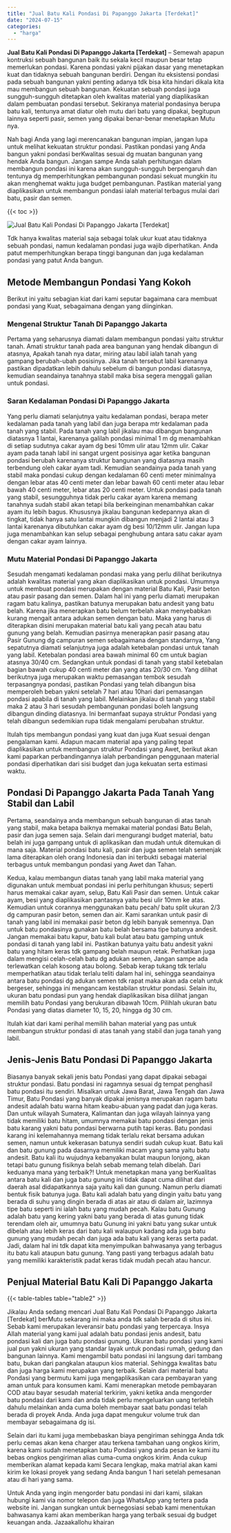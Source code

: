 ```yaml
---
title: "Jual Batu Kali Pondasi Di Papanggo Jakarta [Terdekat]"
date: "2024-07-15"
categories: 
  - "harga"
---
```


**Jual Batu Kali Pondasi Di Papanggo Jakarta \[Terdekat\]** – Semewah apapun kontruksi sebuah bangunan baik itu sekala kecil maupun besar tetap memerlukan pondasi. Karena pondasi yakni pijakan dasar yang menetapkan kuat dan tidaknya sebuah bangunan berdiri. Dengan itu eksistensi pondasi pada sebuah bangunan yakni penting adanya tdk bisa kita hindari dikala kita mau membangun sebuah bangunan. Kekuatan sebuah pondasi juga sungguh-sungguh ditetapkan oleh kwalitas material yang diaplikasikan dalam pembuatan pondasi tersebut. Sekiranya material pondasinya berupa batu kali, tentunya amat diatur oleh mutu dari batu yang dipakai, begitupun lainnya seperti pasir, semen yang dipakai benar-benar menetapkan Mutu nya.

Nah bagi Anda yang lagi merencanakan bangunan impian, jangan lupa untuk melihat kekuatan struktur pondasi. Pastikan pondasi yang Anda bangun yakni pondasi berKwalitas sesuai dg muatan bangunan yang hendak Anda bangun. Jangan sampe Anda salah perhitungan dalam membangun pondasi ini karena akan sungguh-sungguh berpengaruh dan tentunya dg memperhitungkan pembangunan pondasi sekuat mungkin itu akan menghemat waktu juga budget pembangunan. Pastikan material yang diaplikasikan untuk membangun pondasi ialah material terbagus mulai dari batu, pasir dan semen.

{{< toc >}}

![Jual Batu Kali Pondasi Di Papanggo Jakarta [Terdekat]](/images/jual-batu-kali-31.png)

Tdk hanya kwalitas material saja sebagai tolak ukur kuat atau tidaknya sebuah pondasi, namun kedalaman pondasi juga wajib diperhatikan. Anda patut memperhitungkan berapa tinggi bangunan dan juga kedalaman pondasi yang patut Anda bangun.

## Metode Membangun Pondasi Yang Kokoh

Berikut ini yaitu sebagian kiat dari kami seputar bagaimana cara membuat pondasi yang Kuat, sebagaimana dengan yang diinginkan.

### Mengenal Struktur Tanah Di Papanggo Jakarta

Pertama yang seharusnya diamati dalam membangun pondasi yaitu struktur tanah. Amati struktur tanah pada area bangunan yang hendak dibangun di atasnya, Apakah tanah nya datar, miring atau labil ialah tanah yang gampang berubah-ubah posisinya. Jika tanah tersebut labil karenanya pastikan dipadatkan lebih dahulu sebelum di bangun pondasi diatasnya, kemudian seandainya tanahnya stabil maka bisa segera menggali galian untuk pondasi.

### Saran Kedalaman Pondasi Di Papanggo Jakarta

Yang perlu diamati selanjutnya yaitu kedalaman pondasi, berapa meter kedalaman pada tanah yang labil dan juga berapa mtr kedalaman pada tanah yang stabil. Pada tanah yang labil jikalau mau dibangun bangunan diatasnya 1 lantai, karenanya galilah pondasi minimal 1 m dg menambahkan di setiap sudutnya cakar ayam dg besi 10mm ulir atau 12mm ulir. Cakar ayam pada tanah labil ini sangat urgent posisinya agar ketika bangunan pondasi berubah karenanya struktur bangunan yang diatasnya masih terbendung oleh cakar ayam tadi. Kemudian seandainya pada tanah yang stabil maka pondasi cukup dengan kedalaman 60 centi meter minimalnya dengan lebar atas 40 centi meter dan lebar bawah 60 centi meter atau lebar bawah 40 centi meter, lebar atas 20 centi meter. Untuk pondasi pada tanah yang stabil, sesungguhnya tidak perlu cakar ayam karena memang tanahnya sudah stabil akan tetapi bila berkeinginan menambahkan cakar ayam itu lebih bagus. Khususnya jikalau bangunan kedepannya akan di tingkat, tidak hanya satu lantai mungkin dibangun menjadi 2 lantai atau 3 lantai karenanya dibutuhkan cakar ayam dg besi 10/12mm ulir. Jangan lupa juga menambahkan kan selup sebagai penghubung antara satu cakar ayam dengan cakar ayam lainnya.

### Mutu Material Pondasi Di Papanggo Jakarta

Sesudah mengamati kedalaman pondasi maka yang perlu dilihat berikutnya adalah kwalitas material yang akan diaplikasikan untuk pondasi. Umumnya untuk membuat pondasi merupakan dengan material Batu Kali, Pasir beton atau pasir pasang dan semen. Dalam hal ini yang perlu diamati merupakan ragam batu kalinya, pastikan batunya merupakan batu andesit yang batu belah. Karena jika menerapkan batu belum terbelah akan menyebabkan kurang mengait antara adukan semen dengan batu. Maka yang harus di diterapkan disini merupakan material batu kali yang pecah atau batu gunung yang belah. Kemudian pasirnya menerapkan pasir pasang atau Pasir Gunung dg campuran semen sebagaimana dengan standarnya, Yang sepatutnya diamati selanjutnya juga adalah ketebalan pondasi untuk tanah yang labil. Ketebalan pondasi area bawah minimal 60 cm untuk bagian atasnya 30/40 cm. Sedangkan untuk pondasi di tanah yang stabil ketebalan bagian bawah cukup 40 centi meter dan yang atas 20/30 cm. Yang dilihat berikutnya juga merupakan waktu pemasangan tembok sesudah terpasangnya pondasi, pastikan Pondasi yang telah dibangun bisa memperoleh beban yakni setelah 7 hari atau 10hari dari pemasangan pondasi apabila di tanah yang labil. Melainkan jikalau di tanah yang stabil maka 2 atau 3 hari sesudah pembangunan pondasi boleh langsung dibangun dinding diatasnya. Ini bermanfaat supaya struktur Pondasi yang telah dibangun sedemikian rupa tidak mengalami perubahan struktur.

Itulah tips membangun pondasi yang kuat dan juga Kuat sesuai dengan pengalaman kami. Adapun macam material apa yang paling tepat diaplikasikan untuk membangun struktur Pondasi yang Awet, berikut akan kami paparkan perbandingannya ialah perbandingan penggunaan material pondasi diperhatikan dari sisi budget dan juga kekuatan serta estimasi waktu.

## Pondasi Di Papanggo Jakarta Pada Tanah Yang Stabil dan Labil

Pertama, seandainya anda membangun sebuah bangunan di atas tanah yang stabil, maka betapa baiknya memakai material pondasi Batu Belah, pasir dan juga semen saja. Selain dari mengurangi budget material, batu belah ini juga gampang untuk di aplikasikan dan mudah untuk ditemukan di mana saja. Material pondasi batu kali, pasir dan juga semen telah semenjak lama diterapkan oleh orang Indonesia dan ini terbukti sebagai material terbagus untuk membangun pondasi yang Awet dan Tahan.

Kedua, kalau membangun diatas tanah yang labil maka material yang digunakan untuk membuat pondasi ini perlu perhitungan khusus; seperti harus memakai cakar ayam, selup, Batu Kali Pasir dan semen. Untuk cakar ayam, besi yang diaplikasikan pantasnya yaitu besi ulir 10mm ke atas. Kemudian untuk corannya menggunakan batu pecah/ batu split ukuran 2/3 dg campuran pasir beton, semen dan air. Kami sarankan untuk pasir di tanah yang labil ini memakai pasir beton dg lebih banyak semennya. Dan untuk batu pondasinya gunakan batu belah bersama tipe batunya andesit. Jangan memakai batu kapur, batu kali bulat atau batu gamping untuk pondasi di tanah yang labil ini. Pastikan batunya yaitu batu andesit yakni batu yang hitam keras tdk gampang belah maupun retak. Perhatikan juga dalam mengisi celah-celah batu dg adukan semen, Jangan sampe ada terlewatkan celah kosong atau bolong. Sebab kerap tukang tdk terlalu memperhatikan atau tidak terlalu teliti dalam hal ini, sehingga seandainya antara batu pondasi dg adukan semen tdk rapat maka akan ada celah untuk bergeser, sehingga ini mengancam kestabilan struktur pondasi. Selain itu, ukuran batu pondasi pun yang hendak diaplikasikan bisa dilihat jangan memilih batu Pondasi yang berukuran dibawah 10cm. Pilihlah ukuran batu Pondasi yang diatas diameter 10, 15, 20, hingga dg 30 cm.

Itulah kiat dari kami perihal memilih bahan material yang pas untuk membangun struktur pondasi di atas tanah yang stabil dan juga tanah yang labil.

## Jenis-Jenis Batu Pondasi Di Papanggo Jakarta

Biasanya banyak sekali jenis batu Pondasi yang dapat dipakai sebagai struktur pondasi. Batu pondasi ini ragamnya sesuai dg tempat penghasil batu pondasi itu sendiri. Misalkan untuk Jawa Barat, Jawa Tengah dan Jawa Timur, Batu Pondasi yang banyak dipakai jenisnya merupakan ragam batu andesit adalah batu warna hitam keabu-abuan yang padat dan juga keras. Dan untuk wilayah Sumatera, Kalimantan dan juga wilayah lainnya yang tidak memiliki batu hitam, umumnya memakai batu pondasi dengan jenis batu karang yakni batu pondasi berwarna putih tapi keras. Batu pondasi karang ini kelemahannya memang tidak terlalu rekat bersama adukan semen, namun untuk kekerasan batunya sendiri sudah cukup kuat. Batu kali dan batu gunung pada dasarnya memiliki macam yang sama yaitu batu andesit. Batu kali itu wujudnya kebanyakan bulat maupun lonjong, akan tetapi batu gunung fisiknya belah sebab memang telah dibelah. Dari keduanya mana yang terbaik?! Untuk menetapkan mana yang berKualitas antara batu kali dan juga batu gunung ini tidak dapat cuma dilihat dari daerah asal didapatkannya saja yaitu kali dan gunung. Namun perlu diamati bentuk fisik batunya juga. Batu kali adalah batu yang dingin yaitu batu yang berada di suhu yang dingin berada di atas air atau di dalam air, lazimnya tipe batu seperti ini ialah batu yang mudah pecah. Kalau batu Gunung adalah batu yang kering yakni batu yang berada di atas gunung tidak terendam oleh air, umumnya batu Gunung ini yakni batu yang sukar untuk dibelah atau lebih keras dari batu kali walaupun kadang ada juga batu gunung yang mudah pecah dan juga ada batu kali yang keras serta padat. Jadi, dalam hal ini tdk dapat kita menyimpulkan bahwasanya yang terbagus itu batu kali ataupun batu gunung. Yang pasti yang terbagus adalah batu yang memiliki karakteristik padat keras tidak mudah pecah atau hancur.

## Penjual Material Batu Kali Di Papanggo Jakarta

{{< table-tables table="table2" >}}

Jikalau Anda sedang mencari Jual Batu Kali Pondasi Di Papanggo Jakarta \[Terdekat\] berMutu sekarang ini maka anda tdk salah berada di situs ini. Sebab kami merupakan leveransir batu pondasi yang terpercaya. Insya Allah material yang kami jual adalah batu pondasi jenis andesit, batu pondasi kali dan juga batu pondasi gunung. Ukuran batu pondasi yang kami jual pun yakni ukuran yang standar layak untuk pondasi rumah, gedung dan bangunan lainnya. Kami mengambil batu pondasi ini langsung dari tambang batu, bukan dari pangkalan ataupun kios material. Sehingga kwalitas batu dan juga harga kami merupakan yang terbaik. Selain dari material batu Pondasi yang bermutu kami juga mengaplikasikan cara pembayaran yang aman untuk para konsumen kami. Kami menerapkan metode pembayaran COD atau bayar sesudah material terkirim, yakni ketika anda mengorder batu pondasi dari kami dan anda tidak perlu mengeluarkan uang terlebih dahulu melainkan anda cuma boleh membayar saat batu pondasi telah berada di proyek Anda. Anda juga dapat mengukur volume truk dan membayar sebagaimana dg isi.

Selain dari itu kami juga membebaskan biaya pengiriman sehingga Anda tdk perlu cemas akan kena charger atau terkena tambahan uang ongkos kirim, karena kami sudah menetapkan batu Pondasi yang anda pesan ke kami itu bebas ongkos pengiriman alias cuma-cuma ongkos kirim. Anda cukup memberikan alamat kepada kami Secara lengkap, maka matrial akan kami kirim ke lokasi proyek yang sedang Anda bangun 1 hari setelah pemesanan atau di hari yang sama.

Untuk Anda yang ingin mengorder batu pondasi ini dari kami, silakan hubungi kami via nomor telepon dan juga WhatsApp yang tertera pada website ini. Jangan sungkan untuk bernegosiasi sebab kami menentukan bahwasanya kami akan memberikan harga yang terbaik sesuai dg budget keuangan anda. Jazaakallohu khairan
